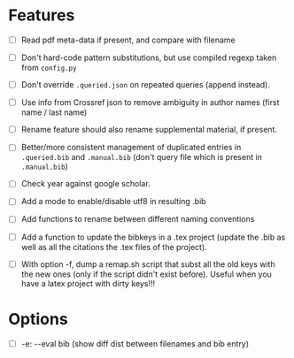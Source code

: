 # Features
- [ ] Read pdf meta-data if present, and compare with filename
- [ ] Don't hard-code pattern substitutions, but use compiled regexp taken from `config.py`
- [ ] Don't override `.queried.json` on repeated queries (append instead).
- [ ] Use info from Crossref json to remove ambiguity in author names (first name / last name)
- [ ] Rename feature should also rename supplemental material, if present.
- [ ] Better/more consistent management of duplicated entries in `.queried.bib` and `.manual.bib` (don't query file which is present in `.manual.bib`)
- [ ] Check year against google scholar.
- [ ] Add a mode to enable/disable utf8 in resulting .bib
- [ ] Add functions to rename between different naming conventions
- [ ] Add a function to update the bibkeys in a .tex project (update the .bib as well as all the citations the .tex files of the project).

- [ ] With option -f, dump a remap.sh script that subst all the old keys with the new ones (only if the script didn't exist before). Useful when you have a latex project with dirty keys!!!

# Options
- [ ] -e: --eval bib (show diff dist between filenames and bib entry)
